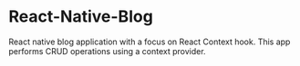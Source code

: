 # React-Native-Blog
React native blog application with a focus on React Context hook. This app performs CRUD operations using a context provider. 
